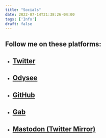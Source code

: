 ```yaml
---
title: "Socials"
date: 2022-07-14T21:38:26-04:00
tags: ['Info']
draft: false
---
```


## Follow me on these platforms:

 - ## [Twitter](https://twitter.com/censtek)
 - ## [Odysee](https://odysee.com/@censtek:f)
 - ## [GitHub](https://github.com/censtek)
 - ## [Gab](https://gab.com/censtek)
 - ## [Mastodon (Twitter Mirror)](https://pieville.net/@censtek)

 <div id="cusdis_thread"
  data-host="https://cusdis.com"
  data-app-id="5ae39b70-fc22-4616-8a54-5b800e15a5d5"
  data-page-id="2"
  data-page-url="https://censtek.net/socials"
  data-page-title="Socials"
></div>
<script async defer src="https://cusdis.com/js/cusdis.es.js"></script>